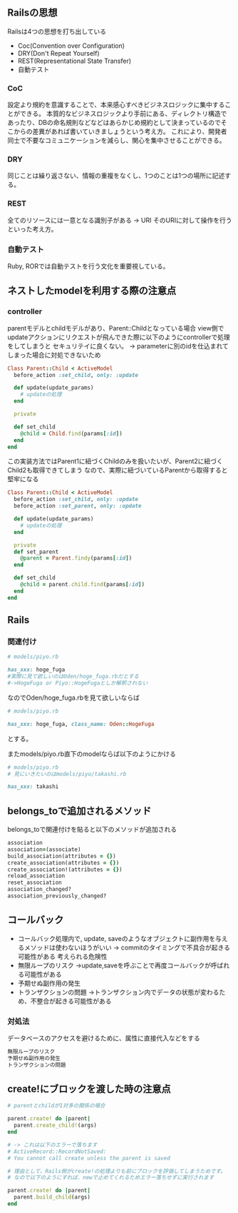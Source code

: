 ## Railsの思想
Railsは4つの思想を打ち出している
- Coc(Convention over Configuration)
- DRY(Don't Repeat Yourself)
- REST(Representational State Transfer)
- 自動テスト

### CoC
設定より規約を意識することで、本来感心すべきビジネスロジックに集中することができる。
本質的なビジネスロジックより手前にある、ディレクトリ構造であったり、DBの命名規則などなどはあらかじめ規約として決まっているのでそこからの差異があれば書いていきましょうという考え方。
これにより、開発者同士で不要なコミュニケーションを減らし、関心を集中させることができる。

### DRY
同じことは繰り返さない、情報の重複をなくし、1つのことは1つの場所に記述する。

### REST
全てのリソースには一意となる識別子がある -> URI
そのURIに対して操作を行うといった考え方。

### 自動テスト
Ruby, RORでは自動テストを行う文化を重要視している。

## ネストしたmodelを利用する際の注意点
### controller
parentモデルとchildモデルがあり、Parent::Childとなっている場合
view側でupdateアクションにリクエストが飛んできた際に以下のようにcontrollerで処理をしてしまうと
セキュリテイに良くない。
-> parameterに別のidを仕込まれてしまった場合に対処できないため

```rb
Class Parent::Child < ActiveModel
  before_action :set_child, only: :update

  def update(update_params)
    # updateの処理
  end

  private

  def set_child
    @child = Child.find(params[:id])
  end
end
```

この実装方法ではParent1に紐づくChildのみを扱いたいが、Parent2に紐づくChild2も取得できてしまう
なので、実際に紐づいているParentから取得すると堅牢になる

```rb
Class Parent::Child < ActiveModel
  before_action :set_child, only: :update
  before_action :set_parent, only: :update

  def update(update_params)
    # updateの処理
  end

  private
  def set_parent
    @parent = Parent.findy(params[:id])
  end

  def set_child
    @child = parent.child.find(params[:id])
  end
end
```

## Rails
### 関連付け
```rb
# models/piyo.rb

has_xxx: hoge_fuga
#実際に見て欲しいのはOden/hoge_fuga.rbだとする
#->HogeFuga or Piyo::HogeFugaとしか解釈されない
```
なのでOden/hoge_fuga.rbを見て欲しいならば
```rb
# models/piyo.rb

has_xxx: hoge_fuga, class_name: Oden::HogeFuga
```
とする。

またmodels/piyo.rb直下のmodelならば以下のようにかける
```rb
# models/piyo.rb
# 見にいきたいのはmodels/piyo/takashi.rb

has_xxx: takashi
```

## belongs_toで追加されるメソッド
belongs_toで関連付けを貼ると以下のメソッドが追加される

```rb
association
association=(associate)
build_association(attributes = {})
create_association(attributes = {})
create_association!(attributes = {})
reload_association
reset_association
association_changed?
association_previously_changed?
```

## コールバック
- コールバック処理内で, update, saveのようなオブジェクトに副作用を与えるメソッドは使わないほうがいい
-> commitのタイミングで不具合が起きる可能性がある
考えられる危険性
- 無限ループのリスク
->update,saveを呼ぶことで再度コールバックが呼ばれる可能性がある
- 予期せぬ副作用の発生
- トランザクションの問題
->トランザクション内でデータの状態が変わるため、不整合が起きる可能性がある

### 対処法
データベースのアクセスを避けるために、属性に直接代入などをする
```rb
無限ループのリスク
予期せぬ副作用の発生
トランザクションの問題
```

## create!にブロックを渡した時の注意点
```rb
# parentとchildが1対多の関係の場合

parent.create! do |parent|
  parent.create_child!(args)
end

# -> これは以下のエラーで落ちます
# ActiveRecord::RecordNotSaved:
# You cannot call create unless the parent is saved

# 理由として、Rails側がcreate!の処理よりも前にブロックを評価してしまうためです。
# なので以下のようにすれば、newで止めてくれるためエラー落ちせずに実行されます

parent.create! do |parent|
  parent.build_child(args)
end
